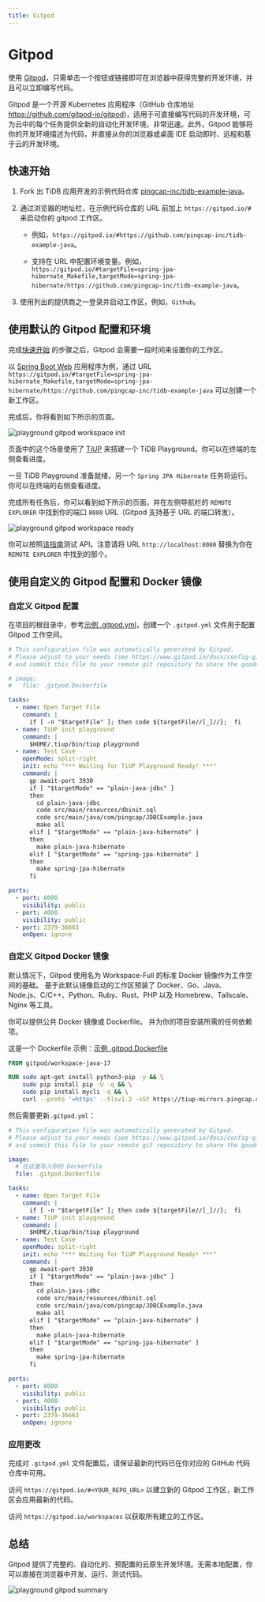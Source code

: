 ```yaml
---
title: Gitpod
---
```


<!-- markdownlint-disable MD029 -->

# Gitpod

使用 [Gitpod](https://www.gitpod.io/)，只需单击一个按钮或链接即可在浏览器中获得完整的开发环境，并且可以立即编写代码。

Gitpod 是一个开源 Kubernetes 应用程序（GitHub 仓库地址 <https://github.com/gitpod-io/gitpod>)，适用于可直接编写代码的开发环境，可为云中的每个任务提供全新的自动化开发环境，非常迅速。此外，Gitpod 能够将你的开发环境描述为代码，并直接从你的浏览器或桌面 IDE 启动即时、远程和基于云的开发环境。

## 快速开始

1. Fork 出 TiDB 应用开发的示例代码仓库 [pingcap-inc/tidb-example-java](https://github.com/pingcap-inc/tidb-example-java)。

2. 通过浏览器的地址栏，在示例代码仓库的 URL 前加上 `https://gitpod.io/#` 来启动你的 gitpod 工作区。

    - 例如，`https://gitpod.io/#https://github.com/pingcap-inc/tidb-example-java`。

    - 支持在 URL 中配置环境变量。例如，`https://gitpod.io/#targetFile=spring-jpa-hibernate_Makefile,targetMode=spring-jpa-hibernate/https://github.com/pingcap-inc/tidb-example-java`。

3. 使用列出的提供商之一登录并启动工作区，例如，`Github`。

## 使用默认的 Gitpod 配置和环境

完成[快速开始](#快速开始) 的步骤之后，Gitpod 会需要一段时间来设置你的工作区。

以 [Spring Boot Web](/develop/dev-guide-sample-application-spring-boot.md) 应用程序为例，通过 URL `https://gitpod.io/#targetFile=spring-jpa-hibernate_Makefile,targetMode=spring-jpa-hibernate/https://github.com/pingcap-inc/tidb-example-java` 可以创建一个新工作区。

完成后，你将看到如下所示的页面。

![playground gitpod workspace init](/media/develop/playground-gitpod-workspace-init.png)

页面中的这个场景使用了 [TiUP](https://docs.pingcap.com/zh/tidb/stable/tiup-overview) 来搭建一个 TiDB Playground。你可以在终端的左侧查看进度。

一旦 TiDB Playground 准备就绪，另一个 `Spring JPA Hibernate` 任务将运行。 你可以在终端的右侧查看进度。

完成所有任务后，你可以看到如下所示的页面，并在左侧导航栏的 `REMOTE EXPLORER` 中找到你的端口 `8080` URL（Gitpod 支持基于 URL 的端口转发）。

![playground gitpod workspace ready](/media/develop/playground-gitpod-workspace-ready.png)

你可以按照[该指南](/develop/dev-guide-sample-application-spring-boot.md#第-6-步http-请求)测试 API。注意请将 URL `http://localhost:8080` 替换为你在 `REMOTE EXPLORER` 中找到的那个。

## 使用自定义的 Gitpod 配置和 Docker 镜像

### 自定义 Gitpod 配置

在项目的根目录中，参考[示例 .gitpod.yml](https://github.com/pingcap-inc/tidb-example-java/blob/main/.gitpod.yml)，创建一个 `.gitpod.yml` 文件用于配置 Gitpod 工作空间。

```yml
# This configuration file was automatically generated by Gitpod.
# Please adjust to your needs (see https://www.gitpod.io/docs/config-gitpod-file)
# and commit this file to your remote git repository to share the goodness with others.

# image:
#   file: .gitpod.Dockerfile

tasks:
  - name: Open Target File
    command: |
      if [ -n "$targetFile" ]; then code ${targetFile//[_]//};  fi
  - name: TiUP init playground
    command: |
      $HOME/.tiup/bin/tiup playground
  - name: Test Case
    openMode: split-right
    init: echo "*** Waiting for TiUP Playground Ready! ***"
    command: |
      gp await-port 3930
      if [ "$targetMode" == "plain-java-jdbc" ]
      then
        cd plain-java-jdbc
        code src/main/resources/dbinit.sql
        code src/main/java/com/pingcap/JDBCExample.java
        make all
      elif [ "$targetMode" == "plain-java-hibernate" ]
      then
        make plain-java-hibernate
      elif [ "$targetMode" == "spring-jpa-hibernate" ]
      then
        make spring-jpa-hibernate
      fi

ports:
  - port: 8080
    visibility: public
  - port: 4000
    visibility: public
  - port: 2379-36663
    onOpen: ignore
```

### 自定义 Gitpod Docker 镜像

默认情况下，Gitpod 使用名为 Workspace-Full 的标准 Docker 镜像作为工作空间的基础。 基于此默认镜像启动的工作区预装了 Docker、Go、Java、Node.js、C/C++、Python、Ruby、Rust、PHP 以及 Homebrew、Tailscale、Nginx 等工具。

你可以提供公共 Docker 镜像或 Dockerfile。 并为你的项目安装所需的任何依赖项。

这是一个 Dockerfile 示例：[示例 .gitpod.Dockerfile](https://github.com/pingcap-inc/tidb-example-java/blob/main/.gitpod.Dockerfile)

```dockerfile
FROM gitpod/workspace-java-17

RUN sudo apt-get install python3-pip -y && \
    sudo pip install pip -U -q && \
    sudo pip install mycli -q && \
    curl --proto '=https' --tlsv1.2 -sSf https://tiup-mirrors.pingcap.com/install.sh | sh
```

然后需要更新`.gitpod.yml`：

```yml
# This configuration file was automatically generated by Gitpod.
# Please adjust to your needs (see https://www.gitpod.io/docs/config-gitpod-file)
# and commit this file to your remote git repository to share the goodness with others.

image:
  # 在这里导入你的 Dockerfile
  file: .gitpod.Dockerfile

tasks:
  - name: Open Target File
    command: |
      if [ -n "$targetFile" ]; then code ${targetFile//[_]//};  fi
  - name: TiUP init playground
    command: |
      $HOME/.tiup/bin/tiup playground
  - name: Test Case
    openMode: split-right
    init: echo "*** Waiting for TiUP Playground Ready! ***"
    command: |
      gp await-port 3930
      if [ "$targetMode" == "plain-java-jdbc" ]
      then
        cd plain-java-jdbc
        code src/main/resources/dbinit.sql
        code src/main/java/com/pingcap/JDBCExample.java
        make all
      elif [ "$targetMode" == "plain-java-hibernate" ]
      then
        make plain-java-hibernate
      elif [ "$targetMode" == "spring-jpa-hibernate" ]
      then
        make spring-jpa-hibernate
      fi

ports:
  - port: 8080
    visibility: public
  - port: 4000
    visibility: public
  - port: 2379-36663
    onOpen: ignore
```

### 应用更改

完成对 `.gitpod.yml` 文件配置后，请保证最新的代码已在你对应的 GitHub 代码仓库中可用。

访问 `https://gitpod.io/#<YOUR_REPO_URL>` 以建立新的 Gitpod 工作区，新工作区会应用最新的代码。

访问 `https://gitpod.io/workspaces` 以获取所有建立的工作区。

## 总结

Gitpod 提供了完整的、自动化的、预配置的云原生开发环境。无需本地配置，你可以直接在浏览器中开发、运行、测试代码。

![playground gitpod summary](/media/develop/playground-gitpod-summary.png)
